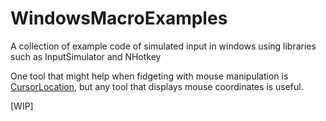 # WindowsMacroExamples
 A collection of example code of simulated input in windows using libraries such as InputSimulator and NHotkey

One tool that might help when fidgeting with mouse manipulation is [CursorLocation](https://github.com/NicoleFaye/CursorLocation), but any tool that displays mouse coordinates is useful.

[WIP]
